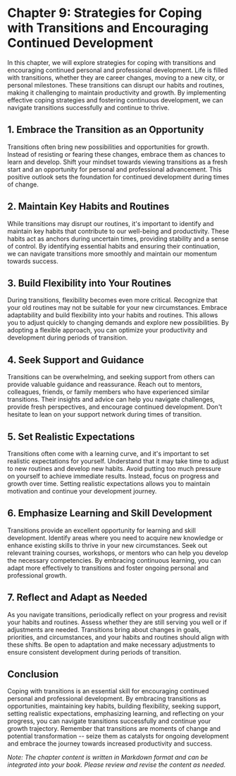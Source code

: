 Chapter 9: **Strategies for Coping with Transitions and Encouraging Continued Development**
===========================================================================================

In this chapter, we will explore strategies for coping with transitions and encouraging continued personal and professional development. Life is filled with transitions, whether they are career changes, moving to a new city, or personal milestones. These transitions can disrupt our habits and routines, making it challenging to maintain productivity and growth. By implementing effective coping strategies and fostering continuous development, we can navigate transitions successfully and continue to thrive.

**1. Embrace the Transition as an Opportunity**
-----------------------------------------------

Transitions often bring new possibilities and opportunities for growth. Instead of resisting or fearing these changes, embrace them as chances to learn and develop. Shift your mindset towards viewing transitions as a fresh start and an opportunity for personal and professional advancement. This positive outlook sets the foundation for continued development during times of change.

**2. Maintain Key Habits and Routines**
---------------------------------------

While transitions may disrupt our routines, it's important to identify and maintain key habits that contribute to our well-being and productivity. These habits act as anchors during uncertain times, providing stability and a sense of control. By identifying essential habits and ensuring their continuation, we can navigate transitions more smoothly and maintain our momentum towards success.

**3. Build Flexibility into Your Routines**
-------------------------------------------

During transitions, flexibility becomes even more critical. Recognize that your old routines may not be suitable for your new circumstances. Embrace adaptability and build flexibility into your habits and routines. This allows you to adjust quickly to changing demands and explore new possibilities. By adopting a flexible approach, you can optimize your productivity and development during periods of transition.

**4. Seek Support and Guidance**
--------------------------------

Transitions can be overwhelming, and seeking support from others can provide valuable guidance and reassurance. Reach out to mentors, colleagues, friends, or family members who have experienced similar transitions. Their insights and advice can help you navigate challenges, provide fresh perspectives, and encourage continued development. Don't hesitate to lean on your support network during times of transition.

**5. Set Realistic Expectations**
---------------------------------

Transitions often come with a learning curve, and it's important to set realistic expectations for yourself. Understand that it may take time to adjust to new routines and develop new habits. Avoid putting too much pressure on yourself to achieve immediate results. Instead, focus on progress and growth over time. Setting realistic expectations allows you to maintain motivation and continue your development journey.

**6. Emphasize Learning and Skill Development**
-----------------------------------------------

Transitions provide an excellent opportunity for learning and skill development. Identify areas where you need to acquire new knowledge or enhance existing skills to thrive in your new circumstances. Seek out relevant training courses, workshops, or mentors who can help you develop the necessary competencies. By embracing continuous learning, you can adapt more effectively to transitions and foster ongoing personal and professional growth.

**7. Reflect and Adapt as Needed**
----------------------------------

As you navigate transitions, periodically reflect on your progress and revisit your habits and routines. Assess whether they are still serving you well or if adjustments are needed. Transitions bring about changes in goals, priorities, and circumstances, and your habits and routines should align with these shifts. Be open to adaptation and make necessary adjustments to ensure consistent development during periods of transition.

**Conclusion**
--------------

Coping with transitions is an essential skill for encouraging continued personal and professional development. By embracing transitions as opportunities, maintaining key habits, building flexibility, seeking support, setting realistic expectations, emphasizing learning, and reflecting on your progress, you can navigate transitions successfully and continue your growth trajectory. Remember that transitions are moments of change and potential transformation -- seize them as catalysts for ongoing development and embrace the journey towards increased productivity and success.

*Note: The chapter content is written in Markdown format and can be integrated into your book. Please review and revise the content as needed.*

